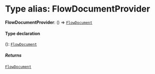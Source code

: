 # Type alias: FlowDocumentProvider

**FlowDocumentProvider**: () => [`FlowDocument`](/auto-docs/free-layout-editor/classes/FlowDocument.md)

#### Type declaration

(): [`FlowDocument`](/auto-docs/free-layout-editor/classes/FlowDocument.md)

##### Returns

[`FlowDocument`](/auto-docs/free-layout-editor/classes/FlowDocument.md)

